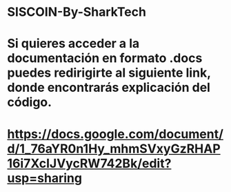 ﻿# SISCOIN-By-SharkTech

# Si quieres acceder a la documentación en formato .docs puedes redirigirte al siguiente link, donde encontrarás explicación del código. 

# https://docs.google.com/document/d/1_76aYR0n1Hy_mhmSVxyGzRHAP16i7XcIJVycRW742Bk/edit?usp=sharing
